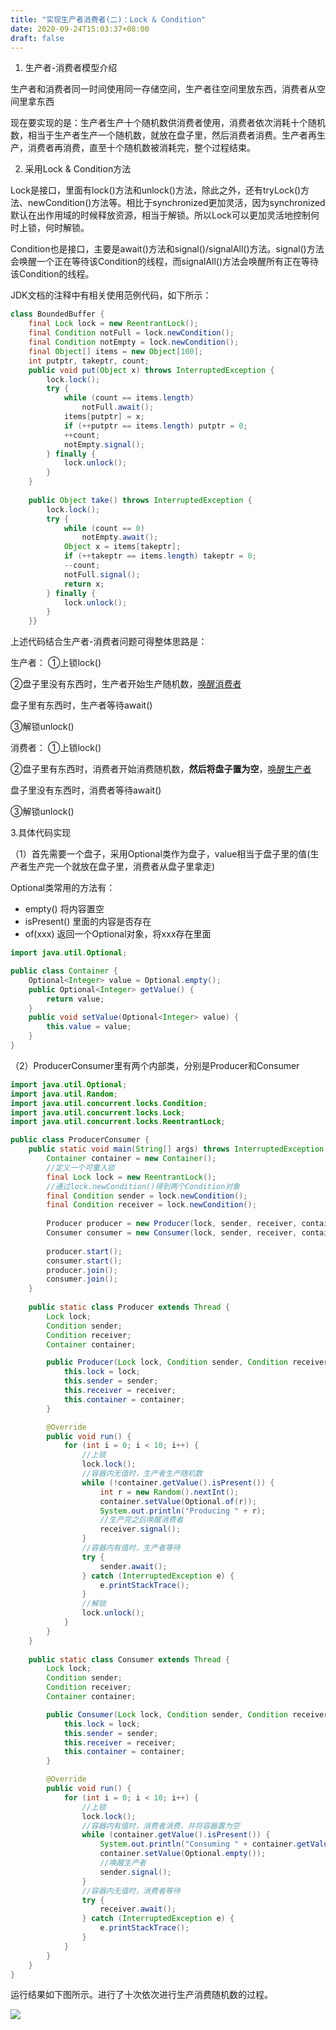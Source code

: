 ```yaml
---
title: "实现生产者消费者(二)：Lock & Condition"
date: 2020-09-24T15:03:37+08:00
draft: false
---
```



1. 生产者-消费者模型介绍

生产者和消费者同一时间使用同一存储空间，生产者往空间里放东西，消费者从空间里拿东西

现在要实现的是：生产者生产十个随机数供消费者使用，消费者依次消耗十个随机数，相当于生产者生产一个随机数，就放在盘子里，然后消费者消费。生产者再生产，消费者再消费，直至十个随机数被消耗完，整个过程结束。

2. 采用Lock & Condition方法

Lock是接口，里面有lock()方法和unlock()方法，除此之外，还有tryLock()方法、newCondition()方法等。相比于synchronized更加灵活，因为synchronized默认在出作用域的时候释放资源，相当于解锁。所以Lock可以更加灵活地控制何时上锁，何时解锁。

Condition也是接口，主要是await()方法和signal()/signalAll()方法。signal()方法会唤醒一个正在等待该Condition的线程，而signalAll()方法会唤醒所有正在等待该Condition的线程。

JDK文档的注释中有相关使用范例代码，如下所示：

```java
class BoundedBuffer {    
    final Lock lock = new ReentrantLock();    
    final Condition notFull = lock.newCondition();    
    final Condition notEmpty = lock.newCondition();    
    final Object[] items = new Object[100];    
    int putptr, takeptr, count;    
    public void put(Object x) throws InterruptedException {
        lock.lock();        
        try {            
            while (count == items.length)                
                notFull.await();            
            items[putptr] = x;            
            if (++putptr == items.length) putptr = 0;            
            ++count;           
            notEmpty.signal();        
        } finally {            
            lock.unlock();        
        }    
    }    
    
    public Object take() throws InterruptedException {        
        lock.lock();        
        try {            
            while (count == 0)                
                notEmpty.await();            
            Object x = items[takeptr];            
            if (++takeptr == items.length) takeptr = 0;            
            --count;            
            notFull.signal();            
            return x;        
        } finally {            
            lock.unlock();        
        }    
    }}
```

上述代码结合生产者-消费者问题可得整体思路是：

生产者：
①上锁lock()

②盘子里没有东西时，生产者开始生产随机数，<u>唤醒消费者</u>

盘子里有东西时，生产者等待await()

③解锁unlock()

消费者：
①上锁lock()

②盘子里有东西时，消费者开始消费随机数，**然后将盘子置为空**，<u>唤醒生产者</u>

盘子里没有东西时，消费者等待await()

③解锁unlock()

3.具体代码实现

（1）首先需要一个盘子，采用Optional类作为盘子，value相当于盘子里的值(生产者生产完一个就放在盘子里，消费者从盘子里拿走) 

Optional类常用的方法有：

+ empty()  将内容置空
+ isPresent()  里面的内容是否存在
+ of(xxx)  返回一个Optional对象，将xxx存在里面

```java
import java.util.Optional;

public class Container {    
    Optional<Integer> value = Optional.empty();
    public Optional<Integer> getValue() {        
        return value;    
    }    
    public void setValue(Optional<Integer> value) {        
        this.value = value;    
    }
}
```

（2）ProducerConsumer里有两个内部类，分别是Producer和Consumer

```java
import java.util.Optional;
import java.util.Random;
import java.util.concurrent.locks.Condition;
import java.util.concurrent.locks.Lock;
import java.util.concurrent.locks.ReentrantLock;

public class ProducerConsumer {    
    public static void main(String[] args) throws InterruptedException {
        Container container = new Container();
        //定义一个可重入锁
        final Lock lock = new ReentrantLock();
        //通过lock.newCondition()得到两个Condition对象
        final Condition sender = lock.newCondition();
        final Condition receiver = lock.newCondition();     
        
        Producer producer = new Producer(lock, sender, receiver, container);
        Consumer consumer = new Consumer(lock, sender, receiver, container); 
        
        producer.start();        
        consumer.start();        
        producer.join();        
        consumer.join();    
    }    
    
    public static class Producer extends Thread {
        Lock lock;
        Condition sender;
        Condition receiver;
        Container container;

        public Producer(Lock lock, Condition sender, Condition receiver, Container container) {
            this.lock = lock;
            this.sender = sender;
            this.receiver = receiver;
            this.container = container;
        }

        @Override
        public void run() {
            for (int i = 0; i < 10; i++) {
                //上锁
                lock.lock();
                //容器内无值时，生产者生产随机数
                while (!container.getValue().isPresent()) {
                    int r = new Random().nextInt();
                    container.setValue(Optional.of(r));
                    System.out.println("Producing " + r);
                    //生产完之后唤醒消费者
                    receiver.signal();
                }
                //容器内有值时，生产者等待
                try {
                    sender.await();
                } catch (InterruptedException e) {
                    e.printStackTrace();
                }
                //解锁
                lock.unlock();
            }
        }
    }
    
    public static class Consumer extends Thread {
        Lock lock;
        Condition sender;
        Condition receiver;
        Container container;

        public Consumer(Lock lock, Condition sender, Condition receiver, Container container) {
            this.lock = lock;
            this.sender = sender;
            this.receiver = receiver;
            this.container = container;
        }

        @Override
        public void run() {
            for (int i = 0; i < 10; i++) {
                //上锁
                lock.lock();
                //容器内有值时，消费者消费，并将容器置为空
                while (container.getValue().isPresent()) {
                    System.out.println("Consuming " + container.getValue().get());
                    container.setValue(Optional.empty());
                    //唤醒生产者
                    sender.signal();
                }
                //容器内无值时，消费者等待
                try {
                    receiver.await();
                } catch (InterruptedException e) {
                    e.printStackTrace();
                }
            }
        }
    }
}
```

运行结果如下图所示。进行了十次依次进行生产消费随机数的过程。

 ![](/images/ProducerAndConsumer2.png) 

